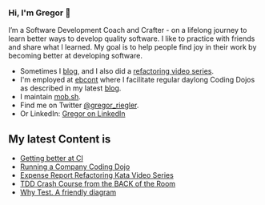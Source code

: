 ### Hi, I'm Gregor 👋

I’m a Software Development Coach and Crafter - on a lifelong journey to learn better ways to develop quality software. 
I like to practice with friends and share what I learned. 
My goal is to help people find joy in their work by becoming better at developing software.

- Sometimes I [blog](https://gregorriegler.com/blog), and I also did a [refactoring video series](https://www.youtube.com/channel/UCsWg_i6X4KMhjD2CRqCJLdg).
- I'm employed at [ebcont](https://www.ebcont.com/) where I facilitate regular daylong Coding Dojos as described in my latest [blog](https://gregorriegler.com/2022/01/07/running-a-company-coding-dojo.html).
- I maintain [mob.sh](https://github.com/remotemobprogramming/mob). 
- Find me on Twitter [@gregor_riegler](https://twitter.com/gregor_riegler).
- Or LinkedIn: [Gregor on LinkedIn](https://www.linkedin.com/in/gregor-riegler-4a1b3283/)


## My latest Content is

- [Getting better at CI](http://gregorriegler.com/2022/07/21/Getting-better-at-CI.html)
- [Running a Company Coding Dojo](http://gregorriegler.com/2022/01/07/running-a-company-coding-dojo.html)
- [Expense Report Refactoring Kata Video Series](https://www.youtube.com/watch?v=DS_940tXMXQ&list=PLITEvpe_3xfdicT0Yobk_xtSTfrCElQes)
- [TDD Crash Course from the BACK of the Room](https://gregorriegler.com/2021/07/02/tdd-crash-course-from-the-back-of-the-room.html)
- [Why Test. A friendly diagram](https://gregorriegler.com/2021/05/20/why-test.html)
